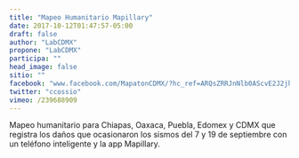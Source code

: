 ```yaml
---
title: "Mapeo Humanitario Mapillary"
date: 2017-10-12T01:47:57-05:00
draft: false
author: "LabCDMX"
propone: "LabCDMX"
participa: ""
head_image: false
sitio: ""
facebook: "www.facebook.com/MapatonCDMX/?hc_ref=ARQsZRRJnNlb0AScvE2J2jhIXCDkI0WMIqE4vUGns5XgHfSdFb-Blht9bZ2LDuVrrFg&fref=nf"
twitter: "ccossio"
vimeo: /239688909
---
```

Mapeo humanitario para Chiapas, Oaxaca, Puebla, Edomex y CDMX que registra los daños que ocasionaron los sismos del 7 y 19 de septiembre con un teléfono inteligente y la app Mapillary.
